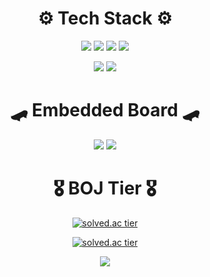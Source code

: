 <div align="center">
  
 
#  ⚙️ Tech Stack ⚙️
<img src="https://img.shields.io/badge/C-gray?style={flat}&logo=C&logoColor=white"/>  <img src="https://img.shields.io/badge/C++-blue?style={flat}&logo=Cplusplus&logoColor=white"/> <img src="https://img.shields.io/badge/C##-purple?style={flat}&logo=csharp&logoColor=white"/> <img src="https://img.shields.io/badge/Python-white?style={flat}&logo=python&logoColor=blue"/>  
  
  
<img src="https://img.shields.io/badge/Xamarin-skyblue?style={flat}&logo=Xamarin&logoColor=3498DB"/> <img src="https://img.shields.io/badge/MySQL-4479A1?style={flat}&logo=mysql&logoColor=white"/>  

#
#  🛹 Embedded Board 🛹
<img src="https://img.shields.io/badge/Arduino-white?style={flat}&logo=arduino&logoColor=sky"/>  <img src="https://img.shields.io/badge/Raspberry Pi-ff55aa?style={flat}&logo=raspberrypi&logoColor=black"/>  
  
 
#
#  🎖️ BOJ Tier 🎖️
  
[![solved.ac tier](http://mazassumnida.wtf/api/mini/generate_badge?boj=a201801745)](https://solved.ac/a201801745)
  
  
[![solved.ac tier](http://mazassumnida.wtf/api/v2/generate_badge?boj=a201801745)](https://solved.ac/a201801745)
  
  
  <img src="http://mazandi.herokuapp.com/api?handle=judgement&theme=warm"/>
  
</div>


